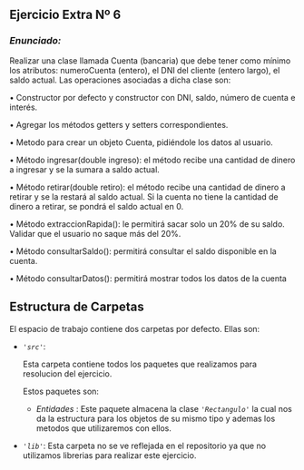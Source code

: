 ## Ejercicio Extra Nº 6

### *Enunciado:*

Realizar una clase llamada Cuenta (bancaria) que debe tener como mínimo los
atributos: numeroCuenta (entero), el DNI del cliente (entero largo), el saldo actual. Las
operaciones asociadas a dicha clase son:

 • Constructor por defecto y constructor con DNI, saldo, número de cuenta e interés.

 • Agregar los métodos getters y setters correspondientes.

 • Metodo para crear un objeto Cuenta, pidiéndole los datos al usuario.

 • Método ingresar(double ingreso): el método recibe una cantidad de dinero a ingresar y se la sumara a saldo actual.
 
 • Método retirar(double retiro): el método recibe una cantidad de dinero a retirar y
   se la restará al saldo actual. Si la cuenta no tiene la cantidad de dinero a retirar, se
   pondrá el saldo actual en 0.

 • Método extraccionRapida(): le permitirá sacar solo un 20% de su saldo. Validar que el usuario no saque más del 20%.

 • Método consultarSaldo(): permitirá consultar el saldo disponible en la cuenta.
 
 • Método consultarDatos(): permitirá mostrar todos los datos de la cuenta

## Estructura de Carpetas

El espacio de trabajo contiene dos carpetas por defecto.
Ellas son:

+ *`'src'`*:
    <p>Esta carpeta contiene todos los paquetes que realizamos para resolucion del ejercicio.</p>

    Estos paquetes son:
  
    + *Entidades* : Este paquete almacena la clase *`'Rectangulo'`* la cual nos da la estructura para los objetos de su mismo tipo y ademas los metodos que utilizaremos con ellos.

+ *`'lib'`*: Esta carpeta no se ve reflejada en el repositorio ya que no utilizamos librerias para realizar este ejercicio.
